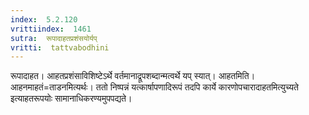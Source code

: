 ```yaml
---
index:  5.2.120
vrittiindex:  1461
sutra:  रूपादाहतप्रशंसयोर्यप्
vritti:  tattvabodhini 
---
```


रूपादाहत। आहतप्रशंसाविशिष्टेऽर्थे वर्तमानाद्रूपशब्दान्मत्वर्थे यप् स्यात्। आहतमिति। आहनमाहतं=ताडनमित्यर्थः। ततो निष्पन्नं यत्कार्षापणादिरूपं तदपि कार्ये कारणोपचारादाहतमित्युच्यते इत्याहतरूपयोः सामानाधिकरण्यमुपपद्यते।

